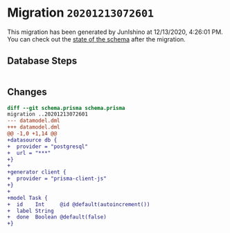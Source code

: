 # Migration `20201213072601`

This migration has been generated by JunIshino at 12/13/2020, 4:26:01 PM.
You can check out the [state of the schema](./schema.prisma) after the migration.

## Database Steps

```sql

```

## Changes

```diff
diff --git schema.prisma schema.prisma
migration ..20201213072601
--- datamodel.dml
+++ datamodel.dml
@@ -1,0 +1,14 @@
+datasource db {
+  provider = "postgresql"
+  url = "***"
+}
+
+generator client {
+  provider = "prisma-client-js"
+}
+
+model Task {
+  id    Int     @id @default(autoincrement())
+  label String
+  done  Boolean @default(false)
+}
```


